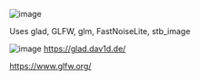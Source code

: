 ![image](https://github.com/Ruar-p/compute-particles/assets/77752930/620c78c7-4509-4176-b791-275b98562f65)

Uses glad, GLFW, glm, FastNoiseLite, stb_image

![image](https://github.com/Ruar-p/compute-particles/assets/77752930/bc98d890-526e-4648-9c4e-bdf0ca9e702d)
https://glad.dav1d.de/

https://www.glfw.org/
